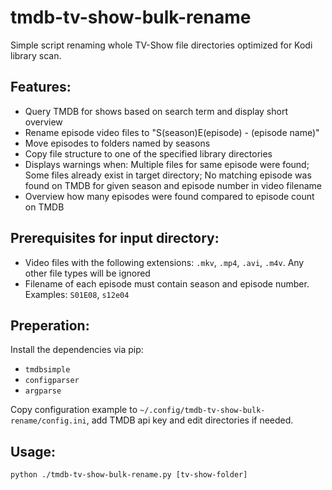 # tmdb-tv-show-bulk-rename
Simple script renaming whole TV-Show file directories optimized for Kodi library scan.

## Features:
- Query TMDB for shows based on search term and display short overview
- Rename episode video files to "S(season)E(episode) - (episode name)"
- Move episodes to folders named by seasons
- Copy file structure to one of the specified library directories
- Displays warnings when: Multiple files for same episode were found; Some files already exist in target directory; No matching episode was found on TMDB for given season and episode number in video filename
- Overview how many episodes were found compared to episode count on TMDB

## Prerequisites for input directory:
- Video files with the following extensions: `.mkv`, `.mp4`, `.avi`, `.m4v`. Any other file types will be ignored
- Filename of each episode must contain season and episode number. Examples: `S01E08`, `s12e04`

## Preperation:
Install the dependencies via pip:
- `tmdbsimple`
- `configparser`
- `argparse`

Copy configuration example to `~/.config/tmdb-tv-show-bulk-rename/config.ini`, add TMDB api key and edit directories if needed.

## Usage:
`python ./tmdb-tv-show-bulk-rename.py [tv-show-folder]`
